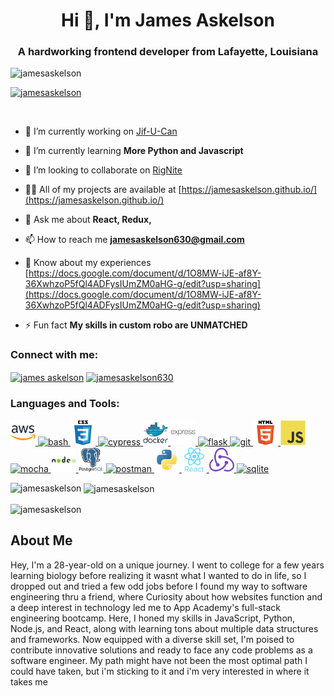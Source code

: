 <h1 align="center">Hi 👋, I'm James Askelson</h1>
<h3 align="center">A hardworking frontend developer from Lafayette, Louisiana</h3>

<p align="left"> <img src="https://komarev.com/ghpvc/?username=jamesaskelson&label=Profile%20views&color=0e75b6&style=flat" alt="jamesaskelson" /> </p>

<p align="left"> <a href="https://github.com/ryo-ma/github-profile-trophy"><img src="https://github-profile-trophy.vercel.app/?username=jamesaskelson" alt="jamesaskelson" /></a> </p>

<p align="left"> <a href="https://twitter.com/" target="blank"><img src="https://img.shields.io/twitter/follow/?logo=twitter&style=for-the-badge" alt="" /></a> </p>

- 🔭 I’m currently working on [Jif-U-Can](https://jif-u-can.onrender.com/)

- 🌱 I’m currently learning **More Python and Javascript**

- 👯 I’m looking to collaborate on [RigNite](https://rignite-u3zj.onrender.com/products/all)

- 👨‍💻 All of my projects are available at [https://jamesaskelson.github.io/](https://jamesaskelson.github.io/)

- 💬 Ask me about **React, Redux,**

- 📫 How to reach me **jamesaskelson630@gmail.com**

- 📄 Know about my experiences [https://docs.google.com/document/d/1O8MW-iJE-af8Y-36XwhzoP5fQl4ADFysIUmZM0aHG-g/edit?usp=sharing](https://docs.google.com/document/d/1O8MW-iJE-af8Y-36XwhzoP5fQl4ADFysIUmZM0aHG-g/edit?usp=sharing)

- ⚡ Fun fact **My skills in custom robo are UNMATCHED**

<h3 align="left">Connect with me:</h3>
<p align="left">
<a href="https://linkedin.com/in/james askelson" target="blank"><img align="center" src="https://raw.githubusercontent.com/rahuldkjain/github-profile-readme-generator/master/src/images/icons/Social/linked-in-alt.svg" alt="james askelson" height="30" width="40" /></a>
<a href="https://www.leetcode.com/jamesaskelson630" target="blank"><img align="center" src="https://raw.githubusercontent.com/rahuldkjain/github-profile-readme-generator/master/src/images/icons/Social/leet-code.svg" alt="jamesaskelson630" height="30" width="40" /></a>
</p>

<h3 align="left">Languages and Tools:</h3>
<p align="left"> <a href="https://aws.amazon.com" target="_blank" rel="noreferrer"> <img src="https://raw.githubusercontent.com/devicons/devicon/master/icons/amazonwebservices/amazonwebservices-original-wordmark.svg" alt="aws" width="40" height="40"/> </a> <a href="https://www.gnu.org/software/bash/" target="_blank" rel="noreferrer"> <img src="https://www.vectorlogo.zone/logos/gnu_bash/gnu_bash-icon.svg" alt="bash" width="40" height="40"/> </a> <a href="https://www.w3schools.com/css/" target="_blank" rel="noreferrer"> <img src="https://raw.githubusercontent.com/devicons/devicon/master/icons/css3/css3-original-wordmark.svg" alt="css3" width="40" height="40"/> </a> <a href="https://www.cypress.io" target="_blank" rel="noreferrer"> <img src="https://raw.githubusercontent.com/simple-icons/simple-icons/6e46ec1fc23b60c8fd0d2f2ff46db82e16dbd75f/icons/cypress.svg" alt="cypress" width="40" height="40"/> </a> <a href="https://www.docker.com/" target="_blank" rel="noreferrer"> <img src="https://raw.githubusercontent.com/devicons/devicon/master/icons/docker/docker-original-wordmark.svg" alt="docker" width="40" height="40"/> </a> <a href="https://expressjs.com" target="_blank" rel="noreferrer"> <img src="https://raw.githubusercontent.com/devicons/devicon/master/icons/express/express-original-wordmark.svg" alt="express" width="40" height="40"/> </a> <a href="https://flask.palletsprojects.com/" target="_blank" rel="noreferrer"> <img src="https://www.vectorlogo.zone/logos/pocoo_flask/pocoo_flask-icon.svg" alt="flask" width="40" height="40"/> </a> <a href="https://git-scm.com/" target="_blank" rel="noreferrer"> <img src="https://www.vectorlogo.zone/logos/git-scm/git-scm-icon.svg" alt="git" width="40" height="40"/> </a> <a href="https://www.w3.org/html/" target="_blank" rel="noreferrer"> <img src="https://raw.githubusercontent.com/devicons/devicon/master/icons/html5/html5-original-wordmark.svg" alt="html5" width="40" height="40"/> </a> <a href="https://developer.mozilla.org/en-US/docs/Web/JavaScript" target="_blank" rel="noreferrer"> <img src="https://raw.githubusercontent.com/devicons/devicon/master/icons/javascript/javascript-original.svg" alt="javascript" width="40" height="40"/> </a> <a href="https://mochajs.org" target="_blank" rel="noreferrer"> <img src="https://www.vectorlogo.zone/logos/mochajs/mochajs-icon.svg" alt="mocha" width="40" height="40"/> </a> <a href="https://nodejs.org" target="_blank" rel="noreferrer"> <img src="https://raw.githubusercontent.com/devicons/devicon/master/icons/nodejs/nodejs-original-wordmark.svg" alt="nodejs" width="40" height="40"/> </a> <a href="https://www.postgresql.org" target="_blank" rel="noreferrer"> <img src="https://raw.githubusercontent.com/devicons/devicon/master/icons/postgresql/postgresql-original-wordmark.svg" alt="postgresql" width="40" height="40"/> </a> <a href="https://postman.com" target="_blank" rel="noreferrer"> <img src="https://www.vectorlogo.zone/logos/getpostman/getpostman-icon.svg" alt="postman" width="40" height="40"/> </a> <a href="https://www.python.org" target="_blank" rel="noreferrer"> <img src="https://raw.githubusercontent.com/devicons/devicon/master/icons/python/python-original.svg" alt="python" width="40" height="40"/> </a> <a href="https://reactjs.org/" target="_blank" rel="noreferrer"> <img src="https://raw.githubusercontent.com/devicons/devicon/master/icons/react/react-original-wordmark.svg" alt="react" width="40" height="40"/> </a> <a href="https://redux.js.org" target="_blank" rel="noreferrer"> <img src="https://raw.githubusercontent.com/devicons/devicon/master/icons/redux/redux-original.svg" alt="redux" width="40" height="40"/> </a> <a href="https://www.sqlite.org/" target="_blank" rel="noreferrer"> <img src="https://www.vectorlogo.zone/logos/sqlite/sqlite-icon.svg" alt="sqlite" width="40" height="40"/> </a> </p>

<p><img align="left" src="https://github-readme-stats.vercel.app/api/top-langs?username=jamesaskelson&show_icons=true&locale=en&layout=compact" alt="jamesaskelson" /></p>

<p>&nbsp;<img align="center" src="https://github-readme-stats.vercel.app/api?username=jamesaskelson&show_icons=true&locale=en" alt="jamesaskelson" /></p>

<p><img align="center" src="https://github-readme-streak-stats.herokuapp.com/?user=jamesaskelson&" alt="jamesaskelson" /></p>

<h2>About Me</h2>
<p>Hey, I'm a 28-year-old on a unique journey. I went to college for a few years learning biology before realizing it wasnt what I wanted to do in life, so I dropped out and tried a few odd jobs before I found my way to software engineering thru a friend, where Curiosity about how websites function and a deep interest in technology led me to App Academy's full-stack engineering bootcamp. Here, I honed my skills in JavaScript, Python, Node.js, and React, along with learning tons about multiple data structures and frameworks. Now equipped with a diverse skill set, I'm poised to contribute innovative solutions and ready to face any code problems as a software engineer. My path might have not been the most optimal path I could have taken, but i'm sticking to it and i'm very interested in where it takes me</p>
